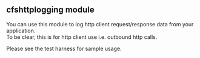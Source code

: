 
## cfshttplogging module

You can use this module to log http client request/response data from your application.  
To be clear, this is for http client use i.e. outbound http calls.  

Please see the test harness for sample usage.
